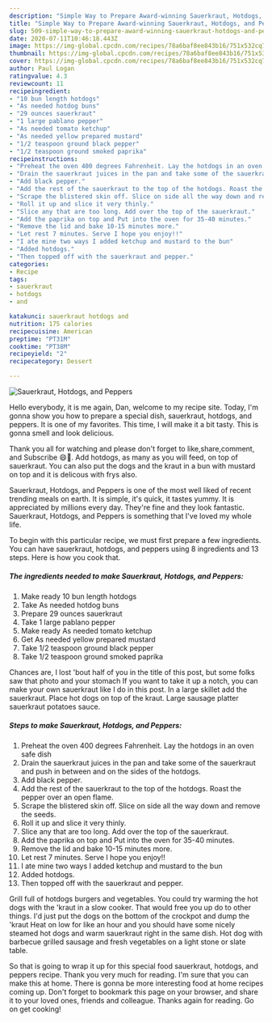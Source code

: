 ```yaml
---
description: "Simple Way to Prepare Award-winning Sauerkraut, Hotdogs, and Peppers"
title: "Simple Way to Prepare Award-winning Sauerkraut, Hotdogs, and Peppers"
slug: 509-simple-way-to-prepare-award-winning-sauerkraut-hotdogs-and-peppers
date: 2020-07-11T10:46:18.443Z
image: https://img-global.cpcdn.com/recipes/78a6baf8ee843b16/751x532cq70/sauerkraut-hotdogs-and-peppers-recipe-main-photo.jpg
thumbnail: https://img-global.cpcdn.com/recipes/78a6baf8ee843b16/751x532cq70/sauerkraut-hotdogs-and-peppers-recipe-main-photo.jpg
cover: https://img-global.cpcdn.com/recipes/78a6baf8ee843b16/751x532cq70/sauerkraut-hotdogs-and-peppers-recipe-main-photo.jpg
author: Paul Logan
ratingvalue: 4.3
reviewcount: 11
recipeingredient:
- "10 bun length hotdogs"
- "As needed hotdog buns"
- "29 ounces sauerkraut"
- "1 large pablano pepper"
- "As needed tomato ketchup"
- "As needed yellow prepared mustard"
- "1/2 teaspoon ground black pepper"
- "1/2 teaspoon ground smoked paprika"
recipeinstructions:
- "Preheat the oven 400 degrees Fahrenheit. Lay the hotdogs in an oven safe dish"
- "Drain the sauerkraut juices in the pan and take some of the sauerkraut and push in between and on the sides of the hotdogs."
- "Add black pepper."
- "Add the rest of the sauerkraut to the top of the hotdogs. Roast the pepper over an open flame."
- "Scrape the blistered skin off. Slice on side all the way down and remove the seeds."
- "Roll it up and slice it very thinly."
- "Slice any that are too long. Add over the top of the sauerkraut."
- "Add the paprika on top and Put into the oven for 35-40 minutes."
- "Remove the lid and bake 10-15 minutes more."
- "Let rest 7 minutes. Serve I hope you enjoy!!"
- "I ate mine two ways I added ketchup and mustard to the bun"
- "Added hotdogs."
- "Then topped off with the sauerkraut and pepper."
categories:
- Recipe
tags:
- sauerkraut
- hotdogs
- and

katakunci: sauerkraut hotdogs and 
nutrition: 175 calories
recipecuisine: American
preptime: "PT31M"
cooktime: "PT38M"
recipeyield: "2"
recipecategory: Dessert

---
```



![Sauerkraut, Hotdogs, and Peppers](https://img-global.cpcdn.com/recipes/78a6baf8ee843b16/751x532cq70/sauerkraut-hotdogs-and-peppers-recipe-main-photo.jpg)

Hello everybody, it is me again, Dan, welcome to my recipe site. Today, I'm gonna show you how to prepare a special dish, sauerkraut, hotdogs, and peppers. It is one of my favorites. This time, I will make it a bit tasty. This is gonna smell and look delicious.

Thank you all for watching and please don&#39;t forget to like,share,comment, and Subscribe 😄💞. Add hotdogs, as many as you will feed, on top of sauerkraut. You can also put the dogs and the kraut in a bun with mustard on top and it is delicous with frys also.

Sauerkraut, Hotdogs, and Peppers is one of the most well liked of recent trending meals on earth. It is simple, it's quick, it tastes yummy. It is appreciated by millions every day. They're fine and they look fantastic. Sauerkraut, Hotdogs, and Peppers is something that I've loved my whole life.


To begin with this particular recipe, we must first prepare a few ingredients. You can have sauerkraut, hotdogs, and peppers using 8 ingredients and 13 steps. Here is how you cook that.

<!--inarticleads1-->

##### The ingredients needed to make Sauerkraut, Hotdogs, and Peppers:

1. Make ready 10 bun length hotdogs
1. Take As needed hotdog buns
1. Prepare 29 ounces sauerkraut
1. Take 1 large pablano pepper
1. Make ready As needed tomato ketchup
1. Get As needed yellow prepared mustard
1. Take 1/2 teaspoon ground black pepper
1. Take 1/2 teaspoon ground smoked paprika


Chances are, I lost &#39;bout half of you in the title of this post, but some folks saw that photo and your stomach If you want to take it up a notch, you can make your own sauerkraut like I do in this post. In a large skillet add the sauerkraut. Place hot dogs on top of the kraut. Large sausage platter sauerkraut potatoes sauce. 

<!--inarticleads2-->

##### Steps to make Sauerkraut, Hotdogs, and Peppers:

1. Preheat the oven 400 degrees Fahrenheit. Lay the hotdogs in an oven safe dish
1. Drain the sauerkraut juices in the pan and take some of the sauerkraut and push in between and on the sides of the hotdogs.
1. Add black pepper.
1. Add the rest of the sauerkraut to the top of the hotdogs. Roast the pepper over an open flame.
1. Scrape the blistered skin off. Slice on side all the way down and remove the seeds.
1. Roll it up and slice it very thinly.
1. Slice any that are too long. Add over the top of the sauerkraut.
1. Add the paprika on top and Put into the oven for 35-40 minutes.
1. Remove the lid and bake 10-15 minutes more.
1. Let rest 7 minutes. Serve I hope you enjoy!!
1. I ate mine two ways I added ketchup and mustard to the bun
1. Added hotdogs.
1. Then topped off with the sauerkraut and pepper.


Grill full of hotdogs burgers and vegetables. You could try warming the hot dogs with the &#39;kraut in a slow cooker. That would free you up do to other things. I&#39;d just put the dogs on the bottom of the crockpot and dump the &#39;kraut Heat on low for like an hour and you should have some nicely steamed hot dogs and warm sauerkraut right in the same dish. Hot dog with barbecue grilled sausage and fresh vegetables on a light stone or slate table. 

So that is going to wrap it up for this special food sauerkraut, hotdogs, and peppers recipe. Thank you very much for reading. I'm sure that you can make this at home. There is gonna be more interesting food at home recipes coming up. Don't forget to bookmark this page on your browser, and share it to your loved ones, friends and colleague. Thanks again for reading. Go on get cooking!
